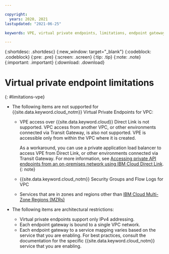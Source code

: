 ```yaml
---

copyright:
  years: 2020, 2021
lastupdated: "2021-06-25"

keywords: VPE, virtual private endpoints, limitations, endpoint gateway

---
```


{:shortdesc: .shortdesc}
{:new_window: target="_blank"}
{:codeblock: .codeblock}
{:pre: .pre}
{:screen: .screen}
{:tip: .tip}
{:note: .note}
{:important: .important}
{:download: .download}

# Virtual private endpoint limitations
{: #limitations-vpe}

* The following items are not supported for {{site.data.keyword.cloud_notm}} Virtual Private Endpoints for VPC:

   * VPE access over {{site.data.keyword.cloud}} Direct Link is not supported. VPC access from another VPC, or other environments connected via Transit Gateway, is also not supported. VPE is accessible only from within the VPC where it is created.

      As a workaround, you can use a private application load balancer to access VPE from Direct Link, or other environments connected via Transit Gateway. For more information, see [Accessing private API endpoints from an on-premises network using IBM Cloud Direct Link](/docs/vpc?topic=vpc-end-to-end-private-connectivity).
      {: note}
   * {{site.data.keyword.cloud_notm}} Security Groups and Flow Logs for VPC
   * Services that are in zones and regions other than [IBM Cloud Multi-Zone Regions (MZRs)](/docs/overview?topic=overview-locations#mzr-table)

* The following items are architectural restrictions:

   * Virtual private endpoints support only IPv4 addressing.
   * Each endpoint gateway is bound to a single VPC network.
   * Each endpoint gateway to a service mapping varies based on the service that you are enabling. For best practices, consult the documentation for the specific {{site.data.keyword.cloud_notm}} service that you are enabling.
